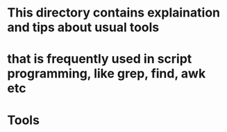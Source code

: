 # This directory contains explaination and tips about usual tools 
# that is frequently used in script programming, like grep, find, awk etc


# Tools
